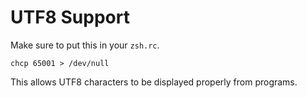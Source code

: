 UTF8 Support
============

Make sure to put this in your `zsh.rc`.

```
chcp 65001 > /dev/null
```

This allows UTF8 characters to be displayed properly from programs.